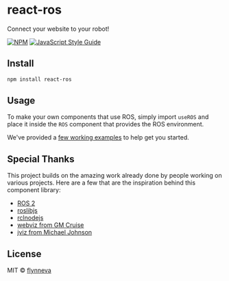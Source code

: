 # react-ros
Connect your website to your robot!

[![NPM](https://img.shields.io/npm/v/react-ros.svg)](https://www.npmjs.com/package/react-ros) [![JavaScript Style Guide](https://img.shields.io/badge/code_style-standard-brightgreen.svg)](https://standardjs.com)

## Install

```bash
npm install react-ros
```

## Usage

To make your own components that use ROS, simply import `useROS` and place it inside the `ROS` component that provides the ROS environment. 

We've provided a [few working examples](https://flynneva.github.io/flynneva/examples/toggle_connect/) to help get you started.

## Special Thanks
This project builds on the amazing work already done by people working on various projects. Here are a few that are the inspiration behind this component library:
- [ROS 2](https://github.com/ros)
- [roslibjs](https://github.com/RobotWebTools/roslibjs)
- [rclnodejs](https://github.com/RobotWebTools/rclnodejs)
- [webviz from GM Cruise](https://github.com/)
- [jviz from Michael Johnson](https://github.com/MJohnson459/jviz)

## License

MIT © [flynneva](https://github.com/flynneva)
